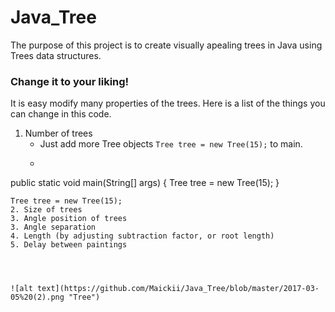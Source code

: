 # Java_Tree

The purpose of this project is to create visually apealing trees in Java using Trees data structures. 

### Change it to your liking!
It is easy modify many properties of the trees.
Here is a list of the things you can change in this code.
1. Number of trees
   * Just add more Tree objects `Tree tree = new Tree(15);` to main.
   * ```Java
public static void main(String[] args) {
		Tree tree = new Tree(15);
}
```
Tree tree = new Tree(15);
2. Size of trees
3. Angle position of trees
3. Angle separation
4. Length (by adjusting subtraction factor, or root length)
5. Delay between paintings




![alt text](https://github.com/Maickii/Java_Tree/blob/master/2017-03-05%20(2).png "Tree")
